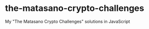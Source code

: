 the-matasano-crypto-challenges
==============================

My "The Matasano Crypto Challenges" solutions in JavaScript
